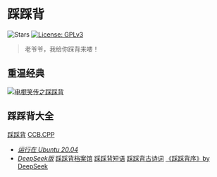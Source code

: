 # 踩踩背
![Stars](https://img.shields.io/github/stars/byddybbyd/zunnihuojia?style=flat)
[![License: GPLv3](https://img.shields.io/badge/License-GPLv3-green)](https://github.com/byddybbyd/zunnihuojia/blob/main/LICENSE)
> 老爷爷，我给你踩背来喽！

## 重温经典
[![电棍笑传之踩踩背](https://img.shields.io/badge/%E7%94%B5%E6%A3%8D%E7%AC%91%E4%BC%A0%E4%B9%8B%E8%B8%A9%E8%B8%A9%E8%83%8C-blue)](https://bilibili.com/video/BV1EV4y1b7Jz)
## 踩踩背大全
[踩踩背](./ccb)
[CCB.CPP](./ccb.cpp)  
- [*运行在 Ubuntu 20.04*](./IMG_0738.jpeg)  
- [*DeepSeek版*](./ccb-deepseek.cpp)
[踩踩背档案馆](./ccb-archive.md)
[踩踩背短语](./ccb-words.md)
[踩踩背古诗词](./ccb-poems.md)
[《踩踩背序》by DeepSeek](./ccbx.md)
